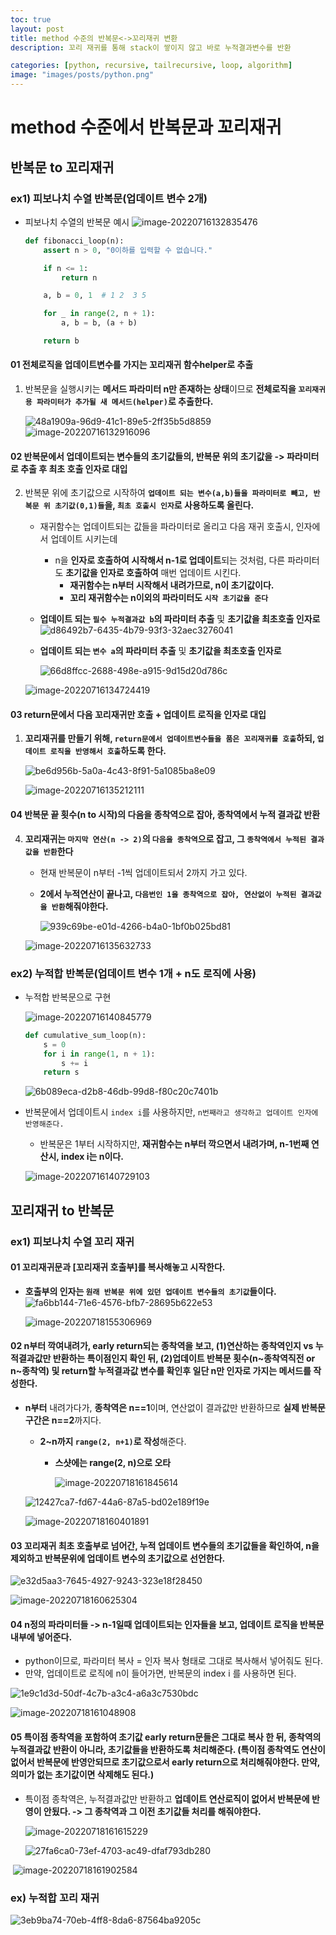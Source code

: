 ```yaml
---
toc: true
layout: post
title: method 수준의 반복문<->꼬리재귀 변환
description: 꼬리 재귀를 통해 stack이 쌓이지 않고 바로 누적결과변수를 반환

categories: [python, recursive, tailrecursive, loop, algorithm]
image: "images/posts/python.png"
---
```




# method 수준에서 반복문과 꼬리재귀



## 반복문 to 꼬리재귀

### ex1) 피보나치 수열 반복문(업데이트 변수 2개)



- 피보나치 수열의 반복문 예시
  ![image-20220716132835476](https://raw.githubusercontent.com/is3js/screenshots/main/image-20220716132835476.png)

  ```python
  def fibonacci_loop(n):
      assert n > 0, "0이하를 입력할 수 없습니다."
  
      if n <= 1:
          return n
  
      a, b = 0, 1  # 1 2  3 5
  
      for _ in range(2, n + 1):
          a, b = b, (a + b)
  
      return b
  ```



#### 01 전체로직을 업데이트변수를 가지는 꼬리재귀 함수helper로 추출



1. 반복문을 실행시키는 **메서드 파라미터  n만 존재하는 상태**이므로 **전체로직을 `꼬리재귀용 파라미터가 추가될 새 메서드(helper)`로 추출한다.**

   ![48a1909a-96d9-41c1-89e5-2ff35b5d8859](https://raw.githubusercontent.com/is3js/screenshots/main/48a1909a-96d9-41c1-89e5-2ff35b5d8859.gif)
   ![image-20220716132916096](https://raw.githubusercontent.com/is3js/screenshots/main/image-20220716132916096.png)



#### 02 반복문에서 업데이트되는 변수들의 초기값들의, 반복문 위의 초기값을 -> 파라미터로 추출 후 최초 호출 인자로 대입



2. 반복문 위에 초기값으로 시작하여 **`업데이트 되는 변수(a,b)들을 파라미터로 빼고, 반복문 위 초기값(0,1)들`을, `최초 호출시 인자`로 사용하도록 올린다.**

   - 재귀함수는 업데이트되는 값들을 파라미터로 올리고 다음 재귀 호출시, 인자에서 업데이트 시키는데

     - n을 **인자로 호출하여 시작해서 n-1로 업데이트**되는 것처럼, 다른 파라미터도 **초기값을 인자로 호출하여** 매번 업데이트 시킨다.
       - **재귀함수는 n부터 시작해서 내려가므로, n이 초기값이다.**
       - **꼬리 재귀함수는 n이외의 파라미터도 `시작 초기값을 준다`**

   - **업데이트 되는 `필수 누적결과값 b`의 파라미터 추출** 및 **초기값을 최초호출 인자로**
     ![d86492b7-6435-4b79-93f3-32aec3276041](https://raw.githubusercontent.com/is3js/screenshots/main/d86492b7-6435-4b79-93f3-32aec3276041.gif)

   - **업데이트 되는 `변수 a`의 파라미터 추출** 및 **초기값을 최초호출 인자로**

     ![66d8ffcc-2688-498e-a915-9d15d20d786c](https://raw.githubusercontent.com/is3js/screenshots/main/66d8ffcc-2688-498e-a915-9d15d20d786c.gif)

   ![image-20220716134724419](https://raw.githubusercontent.com/is3js/screenshots/main/image-20220716134724419.png)

   

#### 03 return문에서 다음 꼬리재귀만 호출 + 업데이트 로직을 인자로 대입



1. **꼬리재귀를 만들기 위해, `return문에서 업데이트변수들을 품은 꼬리재귀를 호출`하되, `업데이트 로직을 반영해서 호출`하도록 한다.**

   ![be6d956b-5a0a-4c43-8f91-5a1085ba8e09](https://raw.githubusercontent.com/is3js/screenshots/main/be6d956b-5a0a-4c43-8f91-5a1085ba8e09.gif)

   ![image-20220716135212111](https://raw.githubusercontent.com/is3js/screenshots/main/image-20220716135212111.png)





#### 04 반복문 끝 횟수(n to 시작)의 다음을 종착역으로 잡아, 종착역에서 누적 결과값 반환



4. **꼬리재귀는 `마지막 연산(n -> 2)`의 `다음을 종착역`으로 잡고, 그 `종착역에서 누적된 결과값을 반환`한다**

   - 현재 반복문이 n부터 -1씩 업데이트되서 2까지 가고 있다.

   - **2에서 누적연산이 끝나고, `다음번인 1을 종착역으로 잡아, 연산없이 누적된 결과값을 반환`해줘야한다.**

     ![939c69be-e01d-4266-b4a0-1bf0b025bd81](https://raw.githubusercontent.com/is3js/screenshots/main/939c69be-e01d-4266-b4a0-1bf0b025bd81.gif)

   ![image-20220716135632733](https://raw.githubusercontent.com/is3js/screenshots/main/image-20220716135632733.png)







### ex2) 누적합 반복문(업데이트 변수 1개 + n도 로직에 사용)

- 누적합 반복문으로 구현

  ![image-20220716140845779](https://raw.githubusercontent.com/is3js/screenshots/main/image-20220716140845779.png)

  ```python
  def cumulative_sum_loop(n):
      s = 0
      for i in range(1, n + 1):
          s += i
      return s
  ```

  ![6b089eca-d2b8-46db-99d8-f80c20c7401b](https://raw.githubusercontent.com/is3js/screenshots/main/6b089eca-d2b8-46db-99d8-f80c20c7401b.gif)

- 반복문에서 업데이트시 `index i`를 사용하지만, `n번째라고 생각하고 업데이트 인자에 반영해준다.`

  - 반복문은 1부터 시작하지만, **재귀함수는 n부터 깍으면서 내려가며, n-1번째 연산시, index i는 n이다.**

  ![image-20220716140729103](https://raw.githubusercontent.com/is3js/screenshots/main/image-20220716140729103.png)

  







## 꼬리재귀 to 반복문



### ex1) 피보나치 수열 꼬리 재귀

#### 01 꼬리재귀문과 [꼬리재귀 호출부]를 복사해놓고 시작한다.

- **호출부의 인자는 `원래 반복문 위에 있던 업데이트 변수들의 초기값`들이다.**
  ![fa6bb144-71e6-4576-bfb7-28695b622e53](https://raw.githubusercontent.com/is3js/screenshots/main/fa6bb144-71e6-4576-bfb7-28695b622e53.gif)

  ![image-20220718155306969](https://raw.githubusercontent.com/is3js/screenshots/main/image-20220718155306969.png)





#### 02 n부터 깍여내려가, early return되는 종착역을 보고, (1)연산하는 종착역인지 vs 누적결과값만 반환하는 특이점인지 확인 뒤, (2)업데이트 반복문 횟수(n~종착역직전 or n~종착역) 및 return할 누적결과값 변수를 확인후 일단 n만 인자로 가지는 메서드를 작성한다.

- **n부터** 내려가다가, **종착역은 n==1**이며, 연산없이 결과값만 반환하므로 **실제 반복문 구간은 n==2**까지다.

  - **2~n까지 `range(2, n+1)`로  작성**해준다.

    - **스샷에는 range(2, n)으로 오타**

      ![image-20220718161845614](https://raw.githubusercontent.com/is3js/screenshots/main/image-20220718161845614.png)

  ![12427ca7-fd67-44a6-87a5-bd02e189f19e](https://raw.githubusercontent.com/is3js/screenshots/main/12427ca7-fd67-44a6-87a5-bd02e189f19e.gif)

  ![image-20220718160401891](https://raw.githubusercontent.com/is3js/screenshots/main/image-20220718160401891.png)





#### 03 꼬리재귀 최초 호출부로 넘어간, 누적 업데이트 변수들의 초기값들을 확인하여, n을 제외하고 반복문위에 업데이트 변수의 초기값으로 선언한다.

![e32d5aa3-7645-4927-9243-323e18f28450](https://raw.githubusercontent.com/is3js/screenshots/main/e32d5aa3-7645-4927-9243-323e18f28450.gif)

![image-20220718160625304](https://raw.githubusercontent.com/is3js/screenshots/main/image-20220718160625304.png)



#### 04 n정의 파라미터들 -> n-1일때 업데이트되는 인자들을 보고, 업데이트 로직을 반복문 내부에 넣어준다.  

- python이므로, 파라미터 복사 = 인자 복사 형태로 그대로 복사해서 넣어줘도 된다.
- 만약, 업데이트로 로직에 n이 들어가면, 반복문의 index i 를 사용하면 된다.

![1e9c1d3d-50df-4c7b-a3c4-a6a3c7530bdc](https://raw.githubusercontent.com/is3js/screenshots/main/1e9c1d3d-50df-4c7b-a3c4-a6a3c7530bdc.gif)

![image-20220718161048908](https://raw.githubusercontent.com/is3js/screenshots/main/image-20220718161048908.png)



#### 05 특이점 종착역을 포함하여 초기값 early return문들은 그대로 복사 한 뒤, 종착역의  누적결과값 반환이 아니라, 초기값들을 반환하도록 처리해준다. (특이점 종착역도 연산이 없어서 반복문에 반영안되므로 초기값으로서 early return으로 처리해줘야한다. 만약, 의미가 없는 초기값이면 삭제해도 된다.)

- 특이점 종착역은, 누적결과값만 반환하고 **업데이트 연산로직이 없어서 반복문에 반영이 안됬다. -> 그 종착역과 그 이전 초기값들 처리를 해줘야한다.**

  ![image-20220718161615229](https://raw.githubusercontent.com/is3js/screenshots/main/image-20220718161615229.png)

  ![27fa6ca0-73ef-4703-ac49-dfaf793db280](https://raw.githubusercontent.com/is3js/screenshots/main/27fa6ca0-73ef-4703-ac49-dfaf793db280.gif)





​	![image-20220718161902584](https://raw.githubusercontent.com/is3js/screenshots/main/image-20220718161902584.png)





### ex) 누적합 꼬리 재귀

![3eb9ba74-70eb-4ff8-8da6-87564ba9205c](https://raw.githubusercontent.com/is3js/screenshots/main/3eb9ba74-70eb-4ff8-8da6-87564ba9205c.gif)

